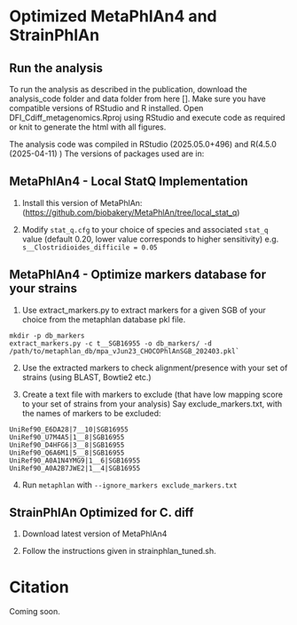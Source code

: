 # Optimized MetaPhlAn4 and StrainPhlAn

## Run the analysis
To run the analysis as described in the publication, download the analysis_code folder and data folder from here [].
Make sure you have compatible versions of RStudio and R installed.
Open DFI_Cdiff_metagenomics.Rproj using RStudio and execute code as required or knit to generate the html with all figures.

The analysis code was compiled in RStudio (2025.05.0+496) and R(4.5.0 (2025-04-11) )
The versions of packages used are in:


## MetaPhlAn4 - Local StatQ Implementation

1. Install this version of MetaPhlAn:
(https://github.com/biobakery/MetaPhlAn/tree/local_stat_q)

2. Modify `stat_q.cfg` to your choice of species and associated `stat_q` value (default 0.20, lower value corresponds to higher sensitivity)
e.g. `s__Clostridioides_difficile = 0.05`


## MetaPhlAn4 - Optimize markers database for your strains

1. Use extract_markers.py to extract markers for a given SGB of your choice from the metaphlan database pkl file.
```
mkdir -p db_markers
extract_markers.py -c t__SGB16955 -o db_markers/ -d /path/to/metaphlan_db/mpa_vJun23_CHOCOPhlAnSGB_202403.pkl`
```

2. Use the extracted markers to check alignment/presence with your set of strains (using BLAST, Bowtie2 etc.)

3. Create a text file with markers to exclude (that have low mapping score to your set of strains from your analysis)
Say exclude_markers.txt, with the names of markers to be excluded:
```
UniRef90_E6DA28|7__10|SGB16955
UniRef90_U7M4A5|1__8|SGB16955
UniRef90_D4HFG6|3__8|SGB16955
UniRef90_Q6A6M1|5__8|SGB16955
UniRef90_A0A1N4YMG9|1__6|SGB16955
UniRef90_A0A2B7JWE2|1__4|SGB16955
```

4. Run `metaphlan` with `--ignore_markers exclude_markers.txt`


## StrainPhlAn Optimized for C. diff

1. Download latest version of MetaPhlAn4

2. Follow the instructions given in strainphlan_tuned.sh.


# Citation
Coming soon.
